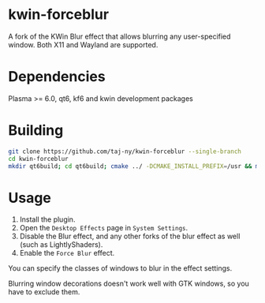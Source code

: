 # kwin-forceblur
A fork of the KWin Blur effect that allows blurring any user-specified window. Both X11 and Wayland are supported.

# Dependencies
Plasma >= 6.0, qt6, kf6 and kwin development packages

# Building
```sh
git clone https://github.com/taj-ny/kwin-forceblur --single-branch
cd kwin-forceblur
mkdir qt6build; cd qt6build; cmake ../ -DCMAKE_INSTALL_PREFIX=/usr && make && sudo make install
```

# Usage
1. Install the plugin.
2. Open the ``Desktop Effects`` page in ``System Settings``.
3. Disable the Blur effect, and any other forks of the blur effect as well (such as LightlyShaders).
4. Enable the ``Force Blur`` effect.

You can specify the classes of windows to blur in the effect settings.

Blurring window decorations doesn't work well with GTK windows, so you have to exclude them.